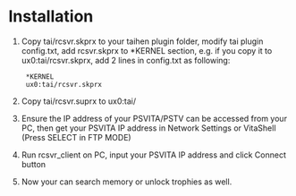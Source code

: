 Installation
============

1. Copy tai/rcsvr.skprx to your taihen plugin folder, modify tai plugin config.txt, add rcsvr.skprx to *KERNEL section, e.g. if you copy it to ux0:tai/rcsvr.skprx, add 2 lines in config.txt as following:

        *KERNEL
        ux0:tai/rcsvr.skprx

2. Copy tai/rcsvr.suprx to ux0:tai/

3. Ensure the IP address of your PSVITA/PSTV can be accessed from your PC, then get your PSVITA IP address in Network Settings or VitaShell (Press SELECT in FTP MODE)

4. Run rcsvr_client on PC, input your PSVITA IP address and click Connect button

5. Now your can search memory or unlock trophies as well.
